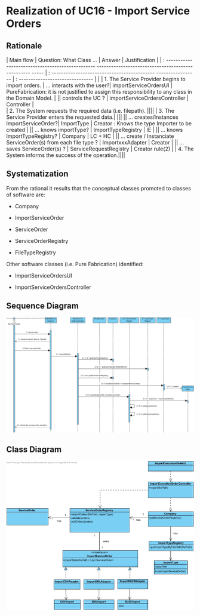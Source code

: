 # Realization of UC16 - Import Service Orders

## Rationale

| Main flow                                                                                                       | Question: What Class ...                                        | Answer                            | Justification                                                                                        |
| : ------------------------------------------------ -------------------------------------------------- -----     | : ------------------------------------------- ----------------- | : ------------------------------- |                                                                                                      |
| 1. The Service Provider begins to import orders. | ... interacts with the user?| importServiceOrdersUI | PureFabrication: it is not justified to assign this responsibility to any class in the Domain Model. |
|| controls the UC ? | importServiceOrdersController | Controller |  
| 2. The System requests the required data (i.e. filepath). ||||
| 3. The Service Provider enters the requested data.| |||
|| ... creates/instances ImportServiceOrder?| ImportType | Creator : Knows the type Importer to be created |
|| ... knows importType? | ImportTypeRegistry | IE |
|| ... knows ImportTypeRegistry? | Company | LC + HC |
|| ... create / Instanciate ServiceOrder(s) from each file type ? | ImportxxxAdapter | Creator |
|| ... saves ServiceOrder(s) ? | ServiceRequestRegistry | Creator rule(2) | 
| 4. The System informs the success of the operation.||||

## Systematization

From the rational it results that the conceptual classes promoted to classes of software
are:

- Company

- ImportServiceOrder

- ServiceOrder

- ServiceOrderRegistry 

- FileTypeRegistry

Other software classes (i.e. Pure Fabrication) identified:

- ImportServiceOrdersUI

- ImportServiceOrdersController

## Sequence Diagram

![SD_UC16.jpg](SD_UC16.jpg)

## Class Diagram

![CD_UC16.jpg](CD_UC16.jpg)
